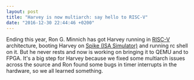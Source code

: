 ```yaml
---
layout: post
title: "Harvey is now multiarch: say hello to RISC-V"
date: "2016-12-30 22:44:46 +0200"
---
```

Ending this year, Ron G. Minnich has got Harvey running in [RISC-V](https://riscv.org/) architecture, booting Harvey on [Spike (ISA Simulator)](https://riscv.org/software-tools/risc-v-isa-simulator/) and running rc shell on it. But he never rests and now is working on bringing it to QEMU and to FPGA.
It's a big step for Harvey because we fixed some multiarch issues across the source and Ron found some bugs in timer interrupts in the hardware,
so we all learned something.
